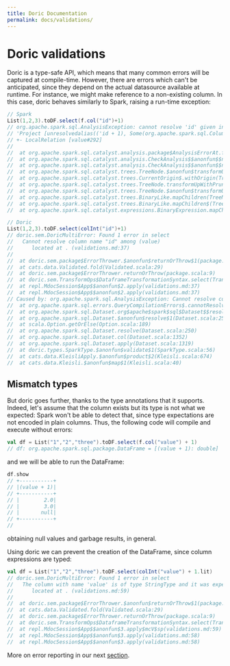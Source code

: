 ```yaml
---
title: Doric Documentation
permalink: docs/validations/
---
```



# Doric validations

Doric is a type-safe API, which means that many common errors will be captured at compile-time. However, there
are errors which can't be anticipated, since they depend on the actual datasource available at runtime. For instance, 
we might make reference to a non-existing column. In this case, doric behaves similarly to Spark,
raising a run-time exception: 

```scala
// Spark
List(1,2,3).toDF.select(f.col("id")+1)
// org.apache.spark.sql.AnalysisException: cannot resolve 'id' given input columns: [value];
// 'Project [unresolvedalias(('id + 1), Some(org.apache.spark.sql.Column$$Lambda$4030/0x000000010174e040@58405478))]
// +- LocalRelation [value#292]
// 
// 	at org.apache.spark.sql.catalyst.analysis.package$AnalysisErrorAt.failAnalysis(package.scala:54)
// 	at org.apache.spark.sql.catalyst.analysis.CheckAnalysis$$anonfun$$nestedInanonfun$checkAnalysis$1$2.applyOrElse(CheckAnalysis.scala:179)
// 	at org.apache.spark.sql.catalyst.analysis.CheckAnalysis$$anonfun$$nestedInanonfun$checkAnalysis$1$2.applyOrElse(CheckAnalysis.scala:175)
// 	at org.apache.spark.sql.catalyst.trees.TreeNode.$anonfun$transformUpWithPruning$2(TreeNode.scala:535)
// 	at org.apache.spark.sql.catalyst.trees.CurrentOrigin$.withOrigin(TreeNode.scala:82)
// 	at org.apache.spark.sql.catalyst.trees.TreeNode.transformUpWithPruning(TreeNode.scala:535)
// 	at org.apache.spark.sql.catalyst.trees.TreeNode.$anonfun$transformUpWithPruning$1(TreeNode.scala:532)
// 	at org.apache.spark.sql.catalyst.trees.BinaryLike.mapChildren(TreeNode.scala:1148)
// 	at org.apache.spark.sql.catalyst.trees.BinaryLike.mapChildren$(TreeNode.scala:1147)
// 	at org.apache.spark.sql.catalyst.expressions.BinaryExpression.mapChildren(Expression.scala:555)
```

```scala
// Doric
List(1,2,3).toDF.select(colInt("id")+1)
// doric.sem.DoricMultiError: Found 1 error in select
//   Cannot resolve column name "id" among (value)
//   	located at . (validations.md:37)
// 
// 	at doric.sem.package$ErrorThrower.$anonfun$returnOrThrow$1(package.scala:9)
// 	at cats.data.Validated.fold(Validated.scala:29)
// 	at doric.sem.package$ErrorThrower.returnOrThrow(package.scala:9)
// 	at doric.sem.TransformOps$DataframeTransformationSyntax.select(TransformOps.scala:139)
// 	at repl.MdocSession$App$$anonfun$2.apply(validations.md:37)
// 	at repl.MdocSession$App$$anonfun$2.apply(validations.md:37)
// Caused by: org.apache.spark.sql.AnalysisException: Cannot resolve column name "id" among (value)
// 	at org.apache.spark.sql.errors.QueryCompilationErrors$.cannotResolveColumnNameAmongFieldsError(QueryCompilationErrors.scala:2261)
// 	at org.apache.spark.sql.Dataset.org$apache$spark$sql$Dataset$$resolveException(Dataset.scala:258)
// 	at org.apache.spark.sql.Dataset.$anonfun$resolve$1(Dataset.scala:250)
// 	at scala.Option.getOrElse(Option.scala:189)
// 	at org.apache.spark.sql.Dataset.resolve(Dataset.scala:250)
// 	at org.apache.spark.sql.Dataset.col(Dataset.scala:1352)
// 	at org.apache.spark.sql.Dataset.apply(Dataset.scala:1319)
// 	at doric.types.SparkType.$anonfun$validate$1(SparkType.scala:56)
// 	at cats.data.KleisliApply.$anonfun$product$2(Kleisli.scala:674)
// 	at cats.data.Kleisli.$anonfun$map$1(Kleisli.scala:40)
```

## Mismatch types

But doric goes further, thanks to the type annotations that it supports. Indeed, let's assume that the column 
exists but its type is not what we expected: Spark won't be able to detect that, since type expectations are not 
encoded in plain columns. Thus, the following code will compile and execute without errors:

```scala
val df = List("1","2","three").toDF.select(f.col("value") + 1)
// df: org.apache.spark.sql.package.DataFrame = [(value + 1): double]
```

and we will be able to run the DataFrame:

```scala
df.show
// +-----------+
// |(value + 1)|
// +-----------+
// |        2.0|
// |        3.0|
// |       null|
// +-----------+
//
```

obtaining null values and garbage results, in general.

Using doric we can prevent the creation of the DataFrame, since column expressions are typed:

```scala
val df = List("1","2","three").toDF.select(colInt("value") + 1.lit)
// doric.sem.DoricMultiError: Found 1 error in select
//   The column with name 'value' is of type StringType and it was expected to be IntegerType
//   	located at . (validations.md:59)
// 
// 	at doric.sem.package$ErrorThrower.$anonfun$returnOrThrow$1(package.scala:9)
// 	at cats.data.Validated.fold(Validated.scala:29)
// 	at doric.sem.package$ErrorThrower.returnOrThrow(package.scala:9)
// 	at doric.sem.TransformOps$DataframeTransformationSyntax.select(TransformOps.scala:139)
// 	at repl.MdocSession$App$$anonfun$3.apply$mcV$sp(validations.md:59)
// 	at repl.MdocSession$App$$anonfun$3.apply(validations.md:58)
// 	at repl.MdocSession$App$$anonfun$3.apply(validations.md:58)
```

More on error reporting in our next [section](errors.md).